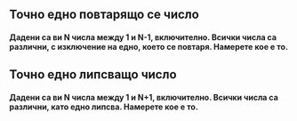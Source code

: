 ## Точно едно повтарящо се число
#### Дадени са ви N числа между 1 и N-1, включително. Всички числа са различни, с изключение на едно, което се повтаря. Намерете кое е то.

## Точно едно липсващо число
#### Дадени са ви N числа между 1 и N+1, включително. Всички числа са различни, като едно липсва. Намерете кое е то.
